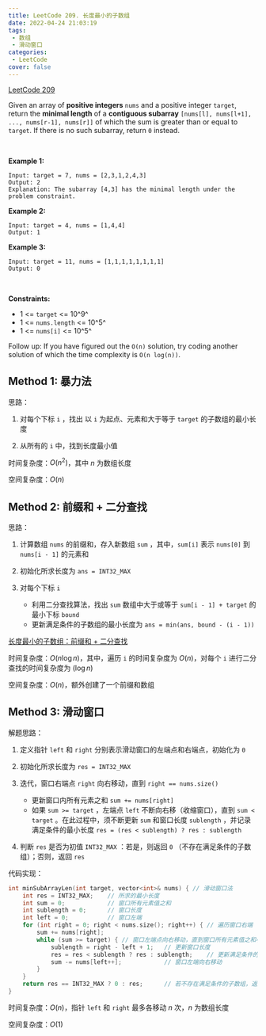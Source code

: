 ```yaml
---
title: LeetCode 209. 长度最小的子数组
date: 2022-04-24 21:03:19
tags:
 - 数组
 - 滑动窗口
categories:
 - LeetCode
cover: false
---
```


[LeetCode 209](https://leetcode-cn.com/problems/minimum-size-subarray-sum/)

Given an array of **positive integers** `nums` and a positive integer `target`, return the **minimal length** of a **contiguous subarray** `[nums[l], nums[l+1], ..., nums[r-1], nums[r]]` of which the sum is greater than or equal to `target`. If there is no such subarray, return `0` instead.

 

**Example 1:**

    Input: target = 7, nums = [2,3,1,2,4,3]
    Output: 2
    Explanation: The subarray [4,3] has the minimal length under the problem constraint.


**Example 2:**

    Input: target = 4, nums = [1,4,4]
    Output: 1


**Example 3:**

    Input: target = 11, nums = [1,1,1,1,1,1,1,1]
    Output: 0
 

**Constraints:**

 - 1 <= `target` <= 10^9^
 - 1 <= `nums.length` <= 10^5^
 - 1 <= `nums[i]` <= 10^5^
 

Follow up: If you have figured out the `O(n)` solution, try coding another solution of which the time complexity is `O(n log(n))`.


## Method 1: 暴力法

思路：

1. 对每个下标 `i` ，找出 以 `i` 为起点、元素和大于等于 `target` 的子数组的最小长度

2. 从所有的 `i` 中，找到长度最小值

时间复杂度：$O(n^2)$，其中 $n$ 为数组长度

空间复杂度：$O(n)$


## Method 2: 前缀和 + 二分查找

思路：

1. 计算数组 `nums` 的前缀和，存入新数组 `sum` ，其中，`sum[i]` 表示 `nums[0]` 到 `nums[i - 1]` 的元素和

2. 初始化所求长度为 `ans = INT32_MAX`

3. 对每个下标 `i`
    - 利用二分查找算法，找出 `sum` 数组中大于或等于 `sum[i - 1] + target` 的最小下标 `bound`
    - 更新满足条件的子数组的最小长度为 `ans = min(ans, bound - (i - 1))`

[长度最小的子数组：前缀和 + 二分查找](https://leetcode-cn.com/problems/minimum-size-subarray-sum/solution/chang-du-zui-xiao-de-zi-shu-zu-by-leetcode-solutio/)

时间复杂度：$O(n \log{n})$，其中，遍历 `i` 的时间复杂度为 $O(n)$，对每个 `i` 进行二分查找的时间复杂度为 $(\log{n})$

空间复杂度：$O(n)$，额外创建了一个前缀和数组


## Method 3: 滑动窗口

解题思路：

1. 定义指针 `left` 和 `right` 分别表示滑动窗口的左端点和右端点，初始化为 `0`

2. 初始化所求长度为 `res = INT32_MAX`

3. 迭代，窗口右端点 `right` 向右移动，直到 `right == nums.size()`
    - 更新窗口内所有元素之和 `sum += nums[right]`
    - 如果 `sum >= target` ，左端点 `left` 不断向右移（收缩窗口），直到 `sum < target` 。在此过程中，须不断更新 `sum` 和窗口长度 `sublength` ，并记录满足条件的最小长度 `res = (res < sublength) ? res : sublength`

4. 判断 `res` 是否为初值 `INT32_MAX` ：若是，则返回 `0` （不存在满足条件的子数组）；否则，返回 `res`


代码实现：

```cpp
int minSubArrayLen(int target, vector<int>& nums) { // 滑动窗口法
    int res = INT32_MAX;    // 所求的最小长度
    int sum = 0;            // 窗口所有元素值之和
    int sublength = 0;      // 窗口长度
    int left = 0;           // 窗口左端
    for (int right = 0; right < nums.size(); right++) { // 遍历窗口右端
        sum += nums[right];
        while (sum >= target) { // 窗口左端点向右移动，直到窗口所有元素值之和小于 target
            sublength = right - left + 1;   // 更新窗口长度
            res = res < sublength ? res : sublength;    // 更新满足条件的最小长度
            sum -= nums[left++];            // 窗口左端向右移动
        }
    }
    return res == INT32_MAX ? 0 : res;      // 若不存在满足条件的子数组，返回 0
}
```

时间复杂度：$O(n)$，指针 `left` 和 `right` 最多各移动 $n$ 次，$n$ 为数组长度

空间复杂度：$O(1)$